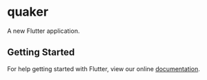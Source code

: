 # quaker

A new Flutter application.

## Getting Started

For help getting started with Flutter, view our online
[documentation](https://flutter.io/).
